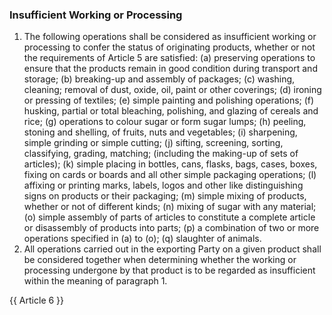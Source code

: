 ### Insufficient Working or Processing
1.   The following operations shall be considered as insufficient working or processing to confer the status of originating products, whether or not the requirements of Article 5 are satisfied:
(a) preserving operations to ensure that the products remain in good condition during transport and storage;
(b) breaking-up and assembly of packages;
(c) washing, cleaning; removal of dust, oxide, oil, paint or other coverings;
(d) ironing or pressing of textiles;
(e) simple painting and polishing operations;
(f) husking, partial or total bleaching, polishing, and glazing of cereals and rice;
(g) operations to colour sugar or form sugar lumps;
(h) peeling, stoning and shelling, of fruits, nuts and vegetables;
(i) sharpening, simple grinding or simple cutting;
(j) sifting, screening, sorting, classifying, grading, matching; (including the making-up of sets of articles);
(k) simple placing in bottles, cans, flasks, bags, cases, boxes, fixing on cards or boards and all other simple packaging operations;
(l) affixing or printing marks, labels, logos and other like distinguishing signs on products or their packaging;
(m) simple mixing of products, whether or not of different kinds;
(n) mixing of sugar with any material;
(o) simple assembly of parts of articles to constitute a complete article or disassembly of products into parts;
(p) a combination of two or more operations specified in (a) to (o);
(q) slaughter of animals.
2.   All operations carried out in the exporting Party on a given product shall be considered together when determining whether the working or processing undergone by that product is to be regarded as insufficient within the meaning of paragraph 1.

{{ Article 6 }}
